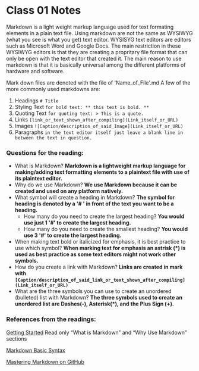 # Class 01 Notes

Markdown is a light weight markup language used for text formating elements in a plain text file.
Using markdown are not the same as WYSIWYG (what you see is what you get) text editor. WYSISYG text editors are editors such as Microsoft Word and Google Docs. The main restriction in these WYSIWYG editors is that they are creating a propritary file format that can only be open with the text editor that created it.
The main reason to use markdown is that it is basically universal among the different platforms of hardware and software.

Mark down files are denoted with the file of 'Name_of_File'.md
A few of the more commonly used markdowns are:
1. Headings
	```# Title```
2. Styling Text
	```for bold text: ** this text is bold. **```
3. Quoting Text
	```for quoting text: > This is a quote.```
4. Links
	```[link_or_text_shown_after_compiling](Link_itself_or_URL)```
5. Images
	```![Caption/description_of_said_Image](Link_itself_or_URL)```
6. Paragraphs
	```in the text editor itself just leave a blank line in between the text in question.```



### Questions for the reading:
* What is Markdown?
	**Markdown is a lightweight markup language for making/adding text formatting elements to a plaintext file with use of its plaintext editor.**
* Why do we use Markdown?
	**We use Markdown because it can be created and used on any platform natively.**
* What symbol will create a heading in Markdown?
	**The symbol for heading is denoted by a '# ' in front of the text you want to be a heading.**
	* How many do you need to create the largest heading?
		**You would use just 1 '#' to create the largest heading.**
	* How many do you need to create the smallest heading?
		**You would use 3 '#' to create the largest heading.**
* When making text bold or italicized for emphasis, it is best practice to use which symbol?
	**When marking text for emphasis an astrisk (*) is used as best practice as some text editors might not work other symbols.**
* How do you create a link with Markdown?
	**Links are created in mark with ```[Caption/description_of_said_link_or_text_shown_after_compiling](Link_itself_or_URL)```**
* What are the three symbols you can use to create an unordered (bulleted) list with Markdown?
	**The three symbols used to create an unordered list are Dashes(-), Asterisk(*), and the Plus Sign (+).**

### References from the readings:

[Getting Started](https://www.markdownguide.org/getting-started/)
Read only “What is Markdown” and “Why Use Markdown” sections

[Markdown Basic Syntax](https://www.markdownguide.org/basic-syntax/)

[Mastering Markdown on GitHub](https://guides.github.com/features/mastering-markdown/)

